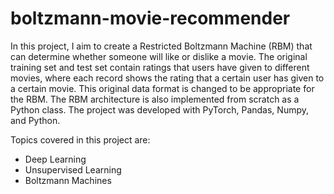 # boltzmann-movie-recommender
In this project, I aim to create a Restricted Boltzmann Machine (RBM) that can determine whether someone will like or dislike a movie. The original training set and test set contain ratings that users have given to different movies, where each record shows the rating that a certain user has given to a certain movie. This original data format is changed to be appropriate for the RBM. The RBM architecture is also implemented from scratch as a Python class. The project was developed with PyTorch, Pandas, Numpy, and Python.

Topics covered in this project are:
- Deep Learning
- Unsupervised Learning
- Boltzmann Machines

